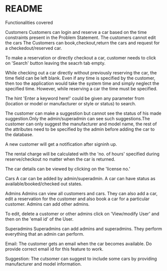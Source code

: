 # README

Functionalities covered

Customers
Customers can login and reserve a car based on the time constraints present in the Problem Statement. The customers cannot edit the cars The Customers can book,checkout,return the cars and request for a checkedout/reserved car.

To make a reservation or directly checkout a car, customer needs to click on 'Search' button leaving the seacrh tab empty.

While checking out a car directly without previously reserving the car, the time field can be left blank. Even if any time is specified by the customer, then too the application would take the system time and simply neglect the specified time. However, while reserving a car the time must be specified.

The hint 'Enter a keyword here!' could be given any parameter from (location or model or manufacturer or style or status) to search.

The customer can make a suggestion but cannot see the status of his made suggestion.Only the admin/superadmin can see such suggestions.The customer can only suggest the manufacturer and model name, the rest of the attributes need to be specified by the admin before adding the car to the database.

A new customer will get a notification after signinh up.

The rental charge will be calculated with the 'no. of hours' specified during reserve/checkout no matter when the car is returned.

The car details can be viewed by clicking on the 'license no.'

Cars
A car can be added by admin/superadmin. A car can have status as available/booked/checked out states.

Admins
Admins can view all customers and cars. They can also add a car, edit a reservation for the customer and also book a car for a particular customer. Admins can add other admins.

To edit, delete a customer or other admins click on 'View/modify User' and then on the 'email id' of the User.

Superadmins
Superadmins can add admins and superadmins. They perform everything that an admin can perform.

Email:
The customer gets an email when the car becomes available.
Do provide correct email id for this feature to work.

Suggestion:
The cutsomer can suggest to include some cars by providing manufacturer and model information.

